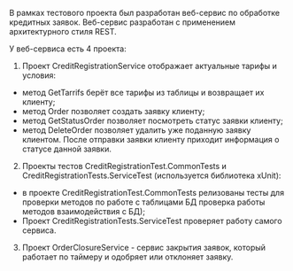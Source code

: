 В рамках тестового проекта был разработан веб-сервис по обработке кредитных заявок. Веб-сервис разработан с применением архитектурного стиля REST. 

У веб-сервиса есть 4 проекта:
1. Проект CreditRegistrationService отображает актуальные тарифы и условия:
- метод GetTarrifs берёт все тарифы из таблицы и возвращает их клиенту;
- метод Order позволяет создать заявку клиенту;
- метод GetStatusOrder позволяет посмотреть статус заявки клиенту;
- метод DeleteOrder позволяет удалить уже поданную заявку клиентом.
После отправки заявки клиенту приходит информация о статусе данной заявки.
2. Проекты тестов CreditRegistrationTest.CommonTests и CreditRegistrationTests.ServiceTest (используется библиотека xUnit):
- в проекте CreditRegistrationTest.CommonTests релизованы тесты для проверки методов по работе с
таблицами БД проверка работы методов взаимодействия с БД);
- Проект CreditRegistrationTests.ServiceTest проверяет работу самого сервиса.
3. Проект OrderClosureService - сервис закрытия заявок, который работает по таймеру и одобряет или отклоняет
заявку.

